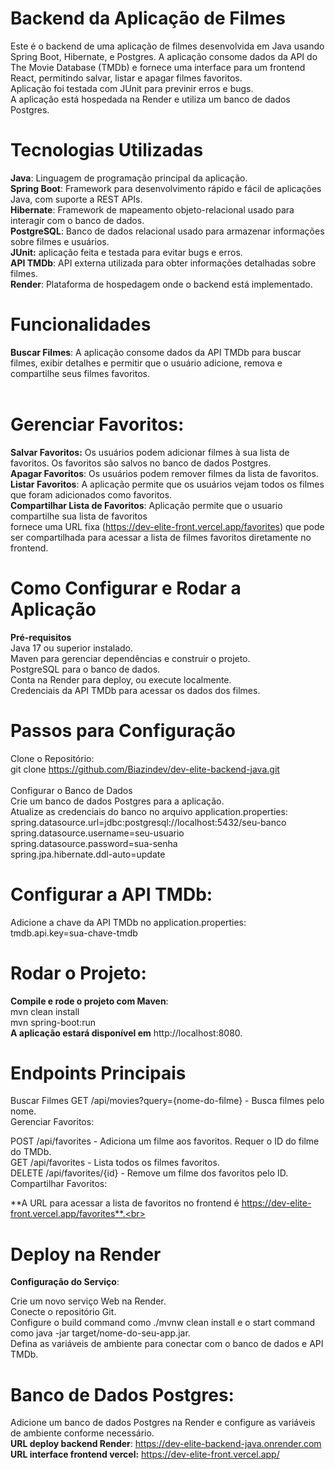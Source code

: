 # **Backend da Aplicação de Filmes**<br>
Este é o backend de uma aplicação de filmes desenvolvida em Java usando Spring Boot, Hibernate, e Postgres. A aplicação consome dados da API do The Movie Database (TMDb) e fornece uma interface para um frontend React, permitindo salvar, listar e apagar filmes favoritos.<br>
Aplicação foi testada com JUnit para previnir erros e bugs.<br>
A aplicação está hospedada na Render e utiliza um banco de dados Postgres.

# **Tecnologias Utilizadas**<br>
**Java**: Linguagem de programação principal da aplicação. <br>
**Spring Boot**: Framework para desenvolvimento rápido e fácil de aplicações Java, com suporte a REST APIs.<br>
**Hibernate**: Framework de mapeamento objeto-relacional usado para interagir com o banco de dados.<br>
**PostgreSQL**: Banco de dados relacional usado para armazenar informações sobre filmes e usuários.<br>
**JUnit:** aplicação feita e testada para evitar bugs e erros.<br>
**API TMDb**: API externa utilizada para obter informações detalhadas sobre filmes.<br>
**Render**: Plataforma de hospedagem onde o backend está implementado.<br>
# **Funcionalidades**<br>
**Buscar Filmes**: A aplicação consome dados da API TMDb para buscar filmes, exibir detalhes e permitir que o usuário adicione, remova e compartilhe seus filmes favoritos.<br><br>

# **Gerenciar Favoritos**:<br>

**Salvar Favoritos:** Os usuários podem adicionar filmes à sua lista de favoritos. Os favoritos são salvos no banco de dados Postgres.<br>
**Apagar Favoritos**: Os usuários podem remover filmes da lista de favoritos.<br>
**Listar Favoritos**: A aplicação permite que os usuários vejam todos os filmes que foram adicionados como favoritos.<br>
**Compartilhar Lista de Favoritos**: Aplicação permite que o usuario compartilhe sua lista de favoritos<br>
fornece uma URL fixa (https://dev-elite-front.vercel.app/favorites) que pode ser compartilhada para acessar a lista de filmes favoritos diretamente no frontend.<br>

# **Como Configurar e Rodar a Aplicação**<br>
 **Pré-requisitos**<br>
Java 17 ou superior instalado.<br>
Maven para gerenciar dependências e construir o projeto.<br>
PostgreSQL para o banco de dados.<br>
Conta na Render para deploy, ou execute localmente.<br>
Credenciais da API TMDb para acessar os dados dos filmes.<br>

# **Passos para Configuração**<br>
Clone o Repositório:<br>
git clone https://github.com/Biazindev/dev-elite-backend-java.git <br><br>
Configurar o Banco de Dados<br>
Crie um banco de dados Postgres para a aplicação.<br>
Atualize as credenciais do banco no arquivo application.properties:<br>
spring.datasource.url=jdbc:postgresql://localhost:5432/seu-banco<br>
spring.datasource.username=seu-usuario<br>
spring.datasource.password=sua-senha<br>
spring.jpa.hibernate.ddl-auto=update<br>

# **Configurar a API TMDb**:<br>
 Adicione a chave da API TMDb no application.properties:
tmdb.api.key=sua-chave-tmdb<br>

# **Rodar o Projeto**:<br>
**Compile e rode o projeto com Maven**:<br>
mvn clean install<br>
mvn spring-boot:run<br>
**A aplicação estará disponível em** http://localhost:8080.<br>

# **Endpoints Principais**<br>
Buscar Filmes
GET /api/movies?query={nome-do-filme} - Busca filmes pelo nome.<br>
Gerenciar Favoritos:<br>

POST /api/favorites - Adiciona um filme aos favoritos. Requer o ID do filme do TMDb.<br>
GET /api/favorites - Lista todos os filmes favoritos.<br>
DELETE /api/favorites/{id} - Remove um filme dos favoritos pelo ID.<br>
Compartilhar Favoritos:<br>

**A URL para acessar a lista de favoritos no frontend é https://dev-elite-front.vercel.app/favorites**.<br>

# **Deploy na Render**<br>
**Configuração do Serviço**:<br>

Crie um novo serviço Web na Render.<br>
Conecte o repositório Git.<br>
Configure o build command como ./mvnw clean install e o start command como java -jar target/nome-do-seu-app.jar.<br>
Defina as variáveis de ambiente para conectar com o banco de dados e API TMDb.<br>

# **Banco de Dados Postgres:**<br>

Adicione um banco de dados Postgres na Render e configure as variáveis de ambiente conforme necessário.<br>
**URL deploy backend Render**: https://dev-elite-backend-java.onrender.com<br>
**URL interface frontend vercel:** https://dev-elite-front.vercel.app/<br>

